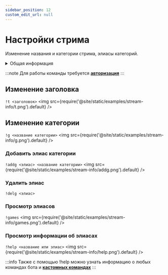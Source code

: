 ```yaml
---
sidebar_position: 12
custom_edit_url: null
---
```


# Настройки стрима

Изменение названия и категории стрима, элиасы категорий.

<details>
  <summary>Общая информация</summary>
  <ul>
    <li><b>Название:</b> t</li>
    <li><b>Элиасы:</b> g, addg, delg, games</li>
    <li><b>Кулдаун:</b> общий 3 секунды</li>
    <li><a href="https://github.com/Relanit/ModBoty/blob/master/ModBoty/cogs/stream_info.py"><b>Исходный код</b></a></li>
  </ul>
</details>

:::note
Для работы команды требуется **[авторизация](./auth.md)**
:::

## Изменение заголовка
`!t <заголовок>`
<img src={require('@site/static/examples/stream-info/t.png').default} />

## Изменение категории
`!g <название категории>`
<img src={require('@site/static/examples/stream-info/g.png').default} />

### Добавить элиас категории
`!addg <элиас> <название категории>`
<img src={require('@site/static/examples/stream-info/addg.png').default} />


### Удалить элиас
`!delg <элиас>`

### Просмотр элиасов
`!games`
<img src={require('@site/static/examples/stream-info/games.png').default} />

### Просмотр информации об элиасах
`!help <название или элиас>`
<img src={require('@site/static/examples/stream-info/help.png').default} /> <p></p>

:::info
Также с помощью !help можно узнать информацию о любых командах бота и **[кастомных командах](commands.md)**
:::